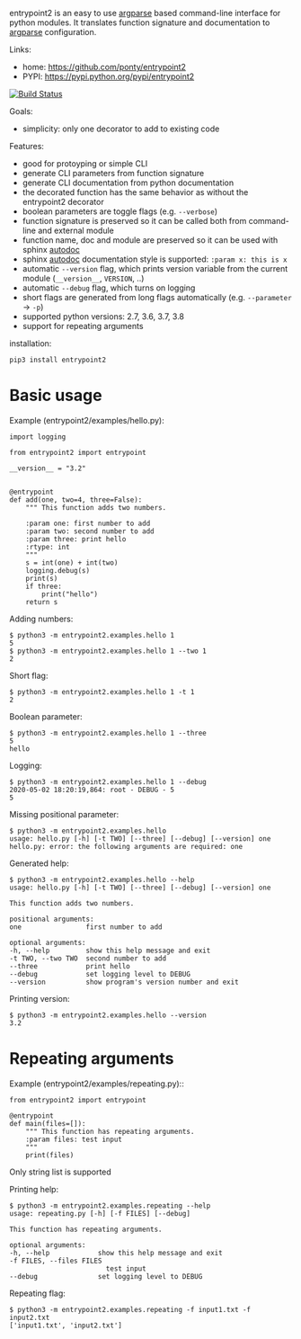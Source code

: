 entrypoint2 is an easy to use [argparse][2] based command-line interface for python modules.
It translates function signature and documentation to [argparse][2] configuration.


Links:

 * home: https://github.com/ponty/entrypoint2
 * PYPI: https://pypi.python.org/pypi/entrypoint2

[![Build Status](https://travis-ci.org/ponty/entrypoint2.svg?branch=master)](https://travis-ci.org/ponty/entrypoint2)

Goals:

 - simplicity: only one decorator to add to existing code

Features:

 - good for protoyping or simple CLI
 - generate CLI parameters from function signature 
 - generate CLI documentation from python documentation 
 - the decorated function has the same behavior as without the entrypoint2 decorator
 - boolean parameters are toggle flags (e.g. ``--verbose``) 
 - function signature is preserved so it can be called both from command-line and external module
 - function name, doc and module are preserved so it can be used with sphinx [autodoc][1]
 - sphinx [autodoc][1] documentation style is supported: ``:param x: this is x``
 - automatic ``--version`` flag, which prints version variable from the current module
   (``__version__``, ``VERSION``, ..) 
 - automatic ``--debug`` flag, which turns on logging 
 - short flags are generated from long flags automatically (e.g. ``--parameter`` -> ``-p``) 
 - supported python versions: 2.7, 3.6, 3.7, 3.8
 - support for repeating arguments

installation:

    pip3 install entrypoint2

Basic usage
============

Example (entrypoint2/examples/hello.py):

	import logging

	from entrypoint2 import entrypoint

	__version__ = "3.2"


	@entrypoint
	def add(one, two=4, three=False):
		""" This function adds two numbers.

		:param one: first number to add
		:param two: second number to add
		:param three: print hello
		:rtype: int
		"""
		s = int(one) + int(two)
		logging.debug(s)
		print(s)
		if three:
			print("hello")
		return s

Adding numbers:

	$ python3 -m entrypoint2.examples.hello 1
	5
	$ python3 -m entrypoint2.examples.hello 1 --two 1
	2

Short flag:

	$ python3 -m entrypoint2.examples.hello 1 -t 1
	2

Boolean parameter:

	$ python3 -m entrypoint2.examples.hello 1 --three
	5
	hello

Logging:

	$ python3 -m entrypoint2.examples.hello 1 --debug
	2020-05-02 18:20:19,864: root - DEBUG - 5
	5

Missing positional parameter:

	$ python3 -m entrypoint2.examples.hello 
	usage: hello.py [-h] [-t TWO] [--three] [--debug] [--version] one
	hello.py: error: the following arguments are required: one

Generated help:

	$ python3 -m entrypoint2.examples.hello --help
	usage: hello.py [-h] [-t TWO] [--three] [--debug] [--version] one

	This function adds two numbers.

	positional arguments:
	one                first number to add

	optional arguments:
	-h, --help         show this help message and exit
	-t TWO, --two TWO  second number to add
	--three            print hello
	--debug            set logging level to DEBUG
	--version          show program's version number and exit

Printing version:

	$ python3 -m entrypoint2.examples.hello --version
	3.2

Repeating arguments
===================

Example (entrypoint2/examples/repeating.py)::

	from entrypoint2 import entrypoint

	@entrypoint
	def main(files=[]):
		""" This function has repeating arguments.
		:param files: test input
		"""
		print(files)

Only string list is supported 
  

Printing help:

	$ python3 -m entrypoint2.examples.repeating --help
	usage: repeating.py [-h] [-f FILES] [--debug]

	This function has repeating arguments.

	optional arguments:
	-h, --help            show this help message and exit
	-f FILES, --files FILES
							test input
	--debug               set logging level to DEBUG
	
Repeating flag:

	$ python3 -m entrypoint2.examples.repeating -f input1.txt -f input2.txt
	['input1.txt', 'input2.txt']



[1]: https://www.sphinx-doc.org/en/master/usage/extensions/autodoc.html
[2]: http://docs.python.org/dev/library/argparse.html


